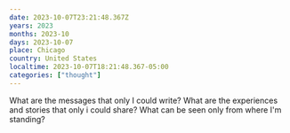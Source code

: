 ```yaml
---
date: 2023-10-07T23:21:48.367Z
years: 2023
months: 2023-10
days: 2023-10-07
place: Chicago
country: United States
localtime: 2023-10-07T18:21:48.367-05:00
categories: ["thought"]
---
```

What are the messages that only I could write? What are the experiences and stories that only i could share? What can be seen only from where I'm standing?
